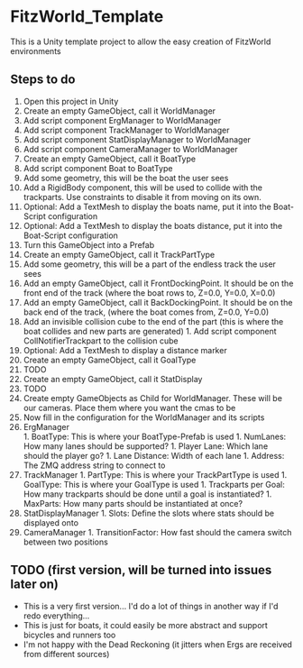 # FitzWorld_Template
This is a Unity template project to allow the easy creation of FitzWorld environments

## Steps to do
1. Open this project in Unity
1. Create an empty GameObject, call it WorldManager
  1. Add script component ErgManager to WorldManager
  1. Add script component TrackManager to WorldManager
  1. Add script component StatDisplayManager to WorldManager
  1. Add script component CameraManager to WorldManager
1. Create an empty GameObject, call it BoatType
  1. Add script component Boat to BoatType
  1. Add some geometry, this will be the boat the user sees
  1. Add a RigidBody component, this will be used to collide with the trackparts. Use constraints to disable it from moving on its own.
  1. Optional: Add a TextMesh to display the boats name, put it into the Boat-Script configuration
  1. Optional: Add a TextMesh to display the boats distance, put it into the Boat-Script configuration
  1. Turn this GameObject into a Prefab
1. Create an empty GameObject, call it TrackPartType
  1. Add some geometry, this will be a part of the endless track the user sees
  1. Add an empty GameObject, call it FrontDockingPoint. It should be on the front end of the track (where the boat rows to, Z=0.0, Y=0.0, X=0.0)
  1. Add an empty GameObject, call it BackDockingPoint. It should be on the back end of the track, (where the boat comes from, Z=0.0, Y=0.0)
  1. Add an invisible collision cube to the end of the part (this is where the boat collides and new parts are generated)
    1. Add script component CollNotifierTrackpart to the collision cube
  1. Optional: Add a TextMesh to display a distance marker
1. Create an empty GameObject, call it GoalType
  1. TODO
1. Create an empty GameObject, call it StatDisplay
  1. TODO
1. Create empty GameObjects as Child for WorldManager. These will be our cameras. Place them where you want the cmas to be
1. Now fill in the configuration for the WorldManager and its scripts
  1. ErgManager    
    1. BoatType: This is where your BoatType-Prefab is used
    1. NumLanes: How many lanes should be supported?
    1. Player Lane: Which lane should the player go?
    1. Lane Distance: Width of each lane
    1. Address: The ZMQ address string to connect to
  1. TrackManager
    1. PartType: This is where your TrackPartType is used
    1. GoalType: This is where your GoalType is used
    1. Trackparts per Goal: How many trackparts should be done until a goal is instantiated?
    1. MaxParts: How many parts should be instantiated at once?
  1. StatDisplayManager
    1. Slots: Define the slots where stats should be displayed onto
  1. CameraManager
    1. TransitionFactor: How fast should the camera switch between two positions

## TODO (first version, will be turned into issues later on)
* This is a very first version... I'd do a lot of things in another way if I'd redo everything...
* This is just for boats, it could easily be more abstract and support bicycles and runners too
* I'm not happy with the Dead Reckoning (it jitters when Ergs are received from different sources)
